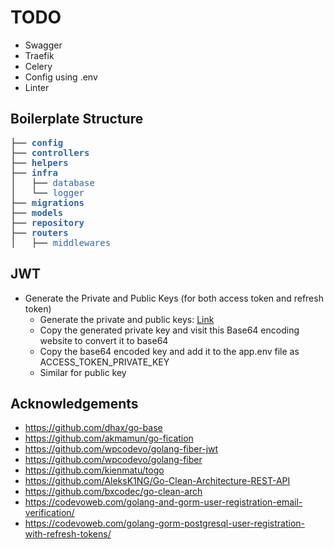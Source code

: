 # TODO

- Swagger
  <!-- - Cookie -->
  <!-- - Session using redis -->
- Traefik
- Celery
- Config using .env
- Linter

## Boilerplate Structure

<pre>├── <font color="#3465A4"><b>config</b></font>
├── <font color="#3465A4"><b>controllers</b></font>
├── <font color="#3465A4"><b>helpers</b></font>
├── <font color="#3465A4"><b>infra</b></font>
│   ├── <font color="#3465A4">database</font>
│   └── <font color="#3465A4">logger</font>
├── <font color="#3465A4"><b>migrations</b></font>
├── <font color="#3465A4"><b>models</b></font>
├── <font color="#3465A4"><b>repository</b></font>
├── <font color="#3465A4"><b>routers</b></font>
│   ├── <font color="#3465A4">middlewares</font>
</pre>

## JWT

- Generate the Private and Public Keys (for both access token and refresh token)
  - Generate the private and public keys: [Link](https://travistidwell.com/jsencrypt/demo/)
  - Copy the generated private key and visit this Base64 encoding website to convert it to base64
  - Copy the base64 encoded key and add it to the app.env file as ACCESS_TOKEN_PRIVATE_KEY
  - Similar for public key

## Acknowledgements

- https://github.com/dhax/go-base
- https://github.com/akmamun/go-fication
- https://github.com/wpcodevo/golang-fiber-jwt
- https://github.com/wpcodevo/golang-fiber
- https://github.com/kienmatu/togo
- https://github.com/AleksK1NG/Go-Clean-Architecture-REST-API
- https://github.com/bxcodec/go-clean-arch
- https://codevoweb.com/golang-and-gorm-user-registration-email-verification/
- https://codevoweb.com/golang-gorm-postgresql-user-registration-with-refresh-tokens/
